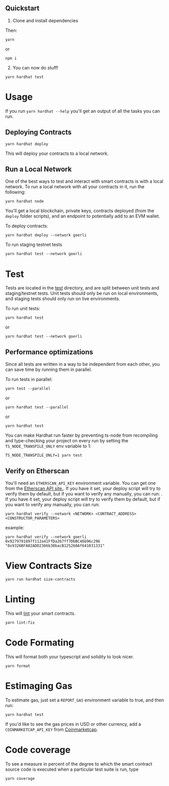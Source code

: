 ## Quickstart

1. Clone and install dependencies

Then:
```
yarn
```

or
```
npm i
```

2. You can now do stuff!

```
yarn hardhat test
```

# Usage

If you run `yarn hardhat --help` you'll get an output of all the tasks you can run. 

## Deploying Contracts

```
yarn hardhat deploy
```

This will deploy your contracts to a local network.

## Run a Local Network

One of the best ways to test and interact with smart contracts is with a local network. To run a local network with all your contracts in it, run the following:

```
yarn hardhat node
```

You'll get a local blockchain, private keys, contracts deployed (from the `deploy` folder scripts), and an endpoint to potentially add to an EVM wallet. 

To deploy contracts:

```
yarn hardhat deploy --network goerli
```

To run staging testnet tests
```
yarn hardhat test --network goerli
```

# Test
Tests are located in the [test](./test/) directory, and are split between unit tests and staging/testnet tests. Unit tests should only be run on local environments, and staging tests should only run on live environments.

To run unit tests:

```
yarn hardhat test
```
or

```
yarn hardhat test --network goerli
```

## Performance optimizations

Since all tests are written in a way to be independent from each other, you can save time by running them in parallel.

To run tests in parallel:
```
yarn test --parallel
```
or
```
yarn hardhat test --parallel
```
or
```
yarn hardhat test
```

You can make Hardhat run faster by preventing ts-node from recompiling and type-checking your project on every run by setting the `TS_NODE_TRANSPILE_ONLY` env variable to 1:
```
TS_NODE_TRANSPILE_ONLY=1 yarn test
```

## Verify on Etherscan

You'll need an `ETHERSCAN_API_KEY` environment variable. You can get one from the [Etherscan API site.](https://etherscan.io/apis). If you have it set, your deploy script will try to verify them by default, but if you want to verify any manually, you can run: . If you have it set, your deploy script will try to verify them by default, but if you want to verify any manually, you can run: 

```
yarn hardhat verify --network <NETWORK> <CONTRACT_ADDRESS> <CONSTRUCTOR_PARAMETERS>
```
example:

```
yarn hardhat verify --network goerli 0x9279791897f112a41FfDa267ff7DbBC46b96c296 "0x9326BFA02ADD2366b30bacB125260Af641031331"
```

# View Contracts Size

```
yarn run hardhat size-contracts
```

# Linting

This will [lint](https://stackoverflow.com/questions/8503559/what-is-linting) your smart contracts.  

```
yarn lint:fix
```

# Code Formating

This will format both your typescript and solidity to look nicer. 

```
yarn format
```

# Estimaging Gas

To estimate gas, just set a `REPORT_GAS` environment variable to true, and then run:

```
yarn hardhat test
```

If you'd like to see the gas prices in USD or other currency, add a `COINMARKETCAP_API_KEY` from [Coinmarketcap](https://coinmarketcap.com/api/documentation/v1/).

# Code coverage

To see a measure in percent of the degree to which the smart contract source code is executed when a particular test suite is run, type
```
yarn coverage
```
